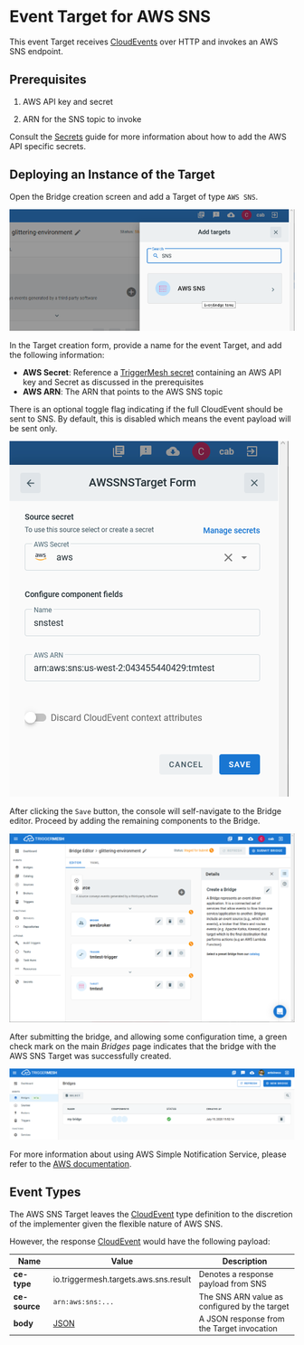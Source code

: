 # Event Target for AWS SNS

This event Target receives [CloudEvents][ce] over HTTP and invokes an AWS SNS endpoint.

## Prerequisites

1. AWS API key and secret

1. ARN for the SNS topic to invoke

Consult the [Secrets](../guides/secrets.md) guide for more information about
how to add the AWS API specific secrets.

## Deploying an Instance of the Target

Open the Bridge creation screen and add a Target of type `AWS SNS`.

![Adding an SNS Target](../images/aws-targets/aws-sns-bridge-create-1.png)

In the Target creation form, provide a name for the event Target, and add the following information:

* **AWS Secret**: Reference a [TriggerMesh secret][tm-secret] containing an AWS API key and Secret as discussed in the prerequisites
* **AWS ARN**: The ARN that points to the AWS SNS topic

There is an optional toggle flag indicating if the full CloudEvent should be sent
to SNS. By default, this is disabled which means the event payload
will be sent only.

![AWS SNS Target form](../images/aws-targets/aws-sns-bridge-create-2.png)

After clicking the `Save` button, the console will self-navigate to the Bridge editor. Proceed by adding the remaining components to the Bridge.

![Bridge overview](../images/aws-targets/aws-sns-bridge-create-3.png)

After submitting the bridge, and allowing some configuration time, a green check mark on the main _Bridges_ page indicates that the bridge with the AWS SNS Target was successfully created.

![Bridge status](../images/bridge-status-green.png)

For more information about using AWS Simple Notification Service, please refer to the [AWS documentation][docs].

## Event Types

The AWS SNS Target leaves the [CloudEvent][ce] type definition to the discretion of
the implementer given the flexible nature of AWS SNS.

However, the response [CloudEvent][ce] would have the following payload:

| Name | Value | Description |
|---|---|---|
|**ce-type**|io.triggermesh.targets.aws.sns.result|Denotes a response payload from SNS|
|**ce-source**|`arn:aws:sns:...`|The SNS ARN value as configured by the target|
|**body**|[JSON][ce-jsonformat]|A JSON response from the Target invocation|



[ce]: https://cloudevents.io/
[docs]: https://docs.aws.amazon.com/sns/
[ce-jsonformat]: https://github.com/cloudevents/spec/blob/v1.0/json-format.md
[tm-secret]: ../guides/secrets/

